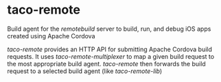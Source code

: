 ﻿
# taco-remote

Build agent for the *remotebuild* server to build, run, and debug iOS apps created using Apache Cordova

*taco-remote* provides an HTTP API for submitting Apache Cordova build requests. It uses *taco-remote-multiplexer* to map a given build request to the most appropriate build agent. *taco-remote* then forwards the build request to a selected build agent (like *taco-remote-lib*)